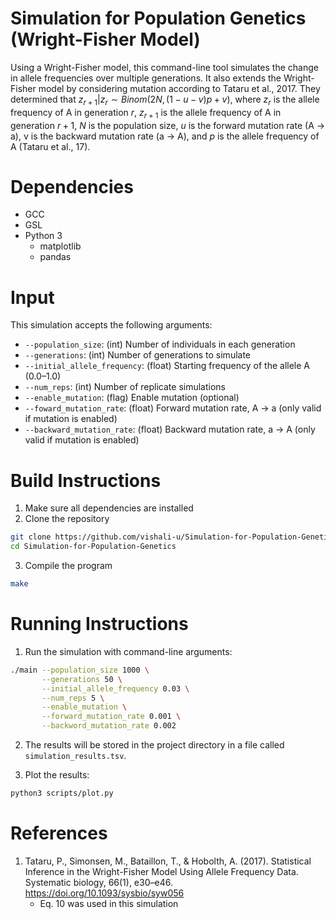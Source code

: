 # Simulation for Population Genetics (Wright-Fisher Model)
Using a Wright-Fisher model, this command-line tool simulates the change in allele frequencies over multiple generations. It also extends the Wright-Fisher model by considering mutation according to Tataru et al., 2017. They determined that $z_{r+1} | z_{r} \sim Binom(2N, (1 - u - v)p + v)$, where $z_{r}$ is the allele frequency of A in generation $r$, $z_{r+1}$ is the allele frequency of A in generation $r+1$, $N$ is the population size, $u$ is the forward mutation rate (A -> a), v is the backward mutation rate (a -> A), and $p$ is the allele frequency of A (Tataru et al., 17). 

# Dependencies
* GCC
* GSL
* Python 3
   * matplotlib
   * pandas
 
# Input
This simulation accepts the following arguments:
* ```--population_size```: (int) Number of individuals in each generation
* ```--generations```: (int) Number of generations to simulate
* ```--initial_allele_frequency```: (float) Starting frequency of the allele A (0.0–1.0)
* ```--num_reps```: (int) Number of replicate simulations
* ```--enable_mutation```: (flag) Enable mutation (optional)
* ```--foward_mutation_rate```: (float) Forward mutation rate, A -> a (only valid if mutation is enabled)
* ```--backward_mutation_rate```: (float) Backward mutation rate, a -> A (only valid if mutation is enabled)

# Build Instructions
1. Make sure all dependencies are installed
2. Clone the repository
```bash
git clone https://github.com/vishali-u/Simulation-for-Population-Genetics
cd Simulation-for-Population-Genetics
```
3. Compile the program
```bash
make
```

# Running Instructions
1. Run the simulation with command-line arguments:
```bash
./main --population_size 1000 \
       --generations 50 \
       --initial_allele_frequency 0.03 \
       --num_reps 5 \
       --enable_mutation \
       --forward_mutation_rate 0.001 \
       --backword_mutation_rate 0.002
```
2. The results will be stored in the project directory in a file called ```simulation_results.tsv```.

3. Plot the results:
```bash
python3 scripts/plot.py
```

# References
 1. Tataru, P., Simonsen, M., Bataillon, T., & Hobolth, A. (2017). Statistical Inference in the Wright-Fisher Model Using Allele Frequency Data. Systematic biology, 66(1), e30–e46. https://doi.org/10.1093/sysbio/syw056
      * Eq. 10 was used in this simulation
 

